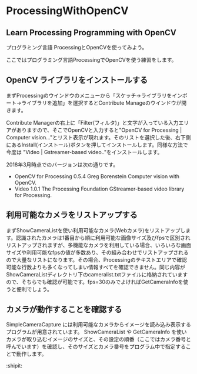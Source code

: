 # ProcessingWithOpenCV

## Learn Processing Programming with OpenCV

プログラミング言語 ProcessingとOpenCVを使ってみよう。


ここではプログラミング言語ProcessingでOpenCVを使う練習をします。

## OpenCV ライブラリをインストールする

まずProcessingのウインドウのメニューから「スケッチ→ライブラリをインポート→ライブラリを追加」を選択するとContribute Manageのウインドウが開きます。

Contribute Managerの右上に「Filter(フィルタ)」と文字が入っている入力エリアがありますので、そこでOpenCVと入力すると"OpenCV for Processing | Computer vision..."とリスト表示が現れます。そのリストを選択した後、右下側にあるInstall(インストール)ボタンを押してインストールします。同様な方法で今度は "Video | Gstreamer-based video.."をインストールします。


2018年3月時点でのバージョンは次の通りです。

- OpenCV for Processing 0.5.4 Greg Borenstein  Computer vision with OpenCV.
- Video 1.0.1 The Processing Foundation  GStreamer-based video library for Processing.

## 利用可能なカメラをリストアップする

まずShowCameraListを使い利用可能なカメラ(Webカメラ)をリストアップします。認識されたカメラは1番目から順に利用可能な画像サイズ及びfpsで区別されリストアップされますが、多機能なカメラを利用している場合、いろいろな画面サイズや利用可能なfpsの値が多数あり、その組み合わせでリストアップされるので大量なリストになります。その場合、Processingのテキストエリアで確認可能な行数よりも多くなってしまい情報すべてを確認できません。同じ内容がShowCameraListディレクトリ下のcameralist.txtファイルに格納されていますので、そちらでも確認が可能です。fps=30のみでよければGetCameraInfoを使うと便利でしょう。

## カメラが動作することを確認する

SimpleCameraCapture には利用可能なカメラからイメージを読み込み表示するプログラムが用意されています。
ShowCameraList や GetCameraInfo を使いカメラが取り込むイメージのサイズと、その設定の順番（ここではカメラ番号と呼んでいます）を確認し、そのサイズとカメラ番号をプログラム中で指定することで動作します。


:shipit:
